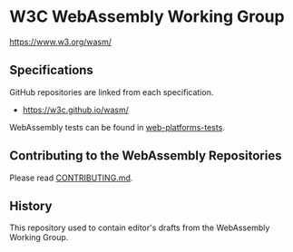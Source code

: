 # W3C WebAssembly Working Group

https://www.w3.org/wasm/

## Specifications

GitHub repositories are linked from each specification.

* https://w3c.github.io/wasm/

WebAssembly tests can be found in [web-platforms-tests][WPT].

## Contributing to the WebAssembly Repositories

Please read [CONTRIBUTING.md](CONTRIBUTING.md).

## History

This repository used to contain editor's drafts from the WebAssembly Working Group.


[WPT]: https://github.com/web-platform-tests/wpt/tree/master/wasm
